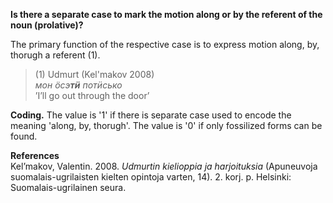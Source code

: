 **Is there a separate case to mark the motion along or by the referent of the noun (prolative)?**

The primary function of the respective case is to express motion along, by, thorugh a referent (1). 

>(1) Udmurt (Kel'makov 2008)<br/>
>*мон ӧсэ**тӥ** потӥсько* <br/>
>’I’ll go out through the door’

**Coding.** The value is '1' if there is separate case used to encode the meaning 'along, by, thorugh'. The value is '0' if only fossilized forms can be found.

**References**<br/>
Kel’makov, Valentin. 2008. *Udmurtin kielioppia ja harjoituksia* (Apuneuvoja suomalais-ugrilaisten kielten opintoja varten, 14). 2. korj. p. Helsinki: Suomalais-ugrilainen seura.
